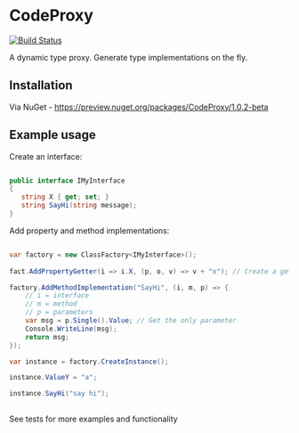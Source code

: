 # CodeProxy

[![Build Status](https://travis-ci.org/roberino/CodeProxy.svg?branch=master)](https://travis-ci.org/roberino/CodeProxy)

A dynamic type proxy. Generate type implementations on the fly.

## Installation

Via NuGet - https://preview.nuget.org/packages/CodeProxy/1.0.2-beta

## Example usage

Create an interface:

```cs

public interface IMyInterface
{
   string X { get; set; }
   string SayHi(string message);        
}

```

Add property and method implementations:

```cs

var factory = new ClassFactory<IMyInterface>();
	  
fact.AddPropertyGetter(i => i.X, (p, o, v) => v + "x"); // Create a get method for property "X"

factory.AddMethodImplementation("SayHi", (i, m, p) => {
    // i = interface
    // m = method
    // p = parameters
	var msg = p.Single().Value; // Get the only parameter
    Console.WriteLine(msg);
    return msg;
});

var instance = factory.CreateInstance();

instance.ValueY = "a";

instance.SayHi("say hi");
			
```

See tests for more examples and functionality